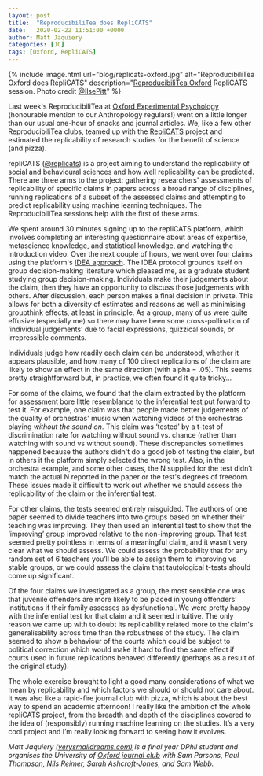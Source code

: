 ```yaml
---
layout: post
title:  "ReproducibiliTea does RepliCATS"
date:   2020-02-22 11:51:00 +0000
author: Matt Jaquiery
categories: [JC]
tags: [Oxford, RepliCATS]
---
```


{% include image.html url="blog/replicats-oxford.jpg" alt="ReproducibiliTea Oxford does RepliCATS" description="<a href='/journal-clubs/#Oxford'>ReproducibiliTea Oxford</a> RepliCATS session. Photo credit <a href='https://twitter.com/IlsePit'>@IlsePitt</a>" %}

Last week's ReproducibiliTea at [Oxford Experimental Psychology](/journal-clubs/#Oxford) (honourable mention to our Anthropology regulars!) went on a little longer than our usual one-hour of snacks and journal articles. We, like a few other ReproducibiliTea clubs, teamed up with the [RepliCATS](https://replicats.research.unimelb.edu.au/) project and estimated the replicability of research studies for the benefit of science (and pizza).

repliCATS ([@replicats](https://twitter.com/replicats)) is a project aiming to understand the replicability of social and behavioural sciences and how well replicability can be predicted. There are three arms to the project: gathering researchers' assessments of replicability of specific claims in papers across a broad range of disciplines, running replications of a subset of the assessed claims and attempting to predict replicability using machine learning techniques. The ReproducibiliTea sessions help with the first of these arms.

We spent around 30 minutes signing up to the repliCATS platform, which involves completing an interesting questionnaire about areas of expertise, metascience knowledge, and statistical knowledge, and watching the introduction video. Over the next couple of hours, we went over four claims using the platform's [IDEA approach](https://replicats.research.unimelb.edu.au/sample-page/faqs/). The IDEA protocol grounds itself on group decision-making literature which pleased me, as a graduate student studying group decision-making. Individuals make their judgements about the claim, then they have an opportunity to discuss those judgements with others. After discussion, each person makes a final decision in private. This allows for both a diversity of estimates and reasons as well as minimising groupthink effects, at least in principle. As a group, many of us were quite effusive (especially me) so there may have been some cross-pollination of ‘individual judgements’ due to facial expressions, quizzical sounds, or irrepressible comments.
 
Individuals judge how readily each claim can be understood, whether it appears plausible, and how many of 100 direct replications of the claim are likely to show an effect in the same direction (with alpha = .05). This seems pretty straightforward but, in practice, we often found it quite tricky...

For some of the claims, we found that the claim extracted by the platform for assessment bore little resemblance to the inferential test put forward to test it. For example, one claim was that people made better judgements of the quality of orchestras' music when watching videos of the orchestras playing _without the sound on_. This claim was ‘tested’ by a t-test of discrimination rate for watching without sound vs. chance (rather than watching with sound vs without sound). These discrepancies sometimes happened because the authors didn't do a good job of testing the claim, but in others it the platform simply selected the wrong test. Also, in the orchestra example, and some other cases, the N supplied for the test didn’t match the actual N reported in the paper or the test's degrees of freedom. These issues made it difficult to work out whether we should assess the replicability of the claim or the inferential test.

For other claims, the tests seemed entirely misguided. The authors of one paper seemed to divide teachers into two groups based on whether their teaching was improving. They then used an inferential test to show that the ‘improving’ group improved relative to the non-improving group. That test seemed pretty pointless in terms of a meaningful claim, and it wasn’t very clear what we should assess. We could assess the probability that for any random set of 6 teachers you’ll be able to assign them to improving vs stable groups, or we could assess the claim that tautological t-tests should come up significant.

Of the four claims we investigated as a group, the most sensible one was that juvenile offenders are more likely to be placed in young offenders’ institutions if their family assesses as dysfunctional. We were pretty happy with the inferential test for that claim and it seemed intuitive. The only reason we came up with to doubt its replicability related more to the claim's generalisability across time than the robustness of the study. The claim seemed to show a behaviour of the courts which could be subject to political correction which would make it hard to find the same effect if courts used in future replications behaved differently (perhaps as a result of the original study). 

The whole exercise brought to light a good many considerations of what we mean by replicability and which factors we should or should not care about. It was also like a rapid-fire journal club with pizza, which is about the best way to spend an academic afternoon! I really like the ambition of the whole repliCATS project, from the breadth and depth of the disciplines covered to the idea of (responsibly) running machine learning on the studies. It’s a very cool project and I’m really looking forward to seeing how it evolves.
 
 *Matt Jaquiery [(verysmalldreams.com)](https://verysmalldreams.com/) is a final year DPhil student and organises the University of [Oxford journal club](/journal-clubs/#Oxford) with Sam Parsons, Paul Thompson, Nils Reimer, Sarah Ashcroft-Jones, and Sam Webb.*